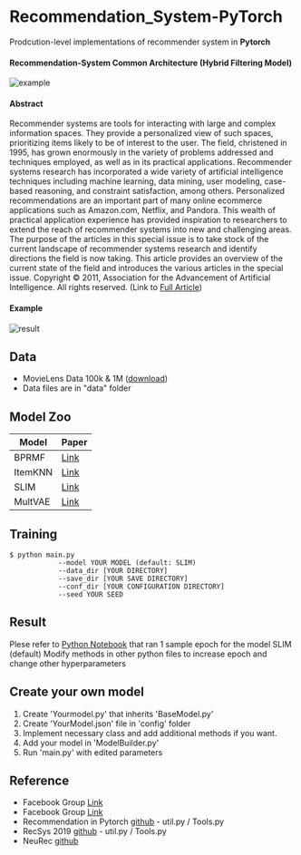# Recommendation_System-PyTorch
Prodcution-level implementations of recommender system in **Pytorch** 

#### Recommendation-System Common Architecture (Hybrid Filtering Model)
![example](./img/hybrid.png)

#### Abstract
Recommender systems are tools for interacting with large and complex information spaces. They provide a personalized view of such spaces, prioritizing items likely to be of interest to the user. The field, christened in 1995, has grown enormously in the variety of problems addressed and techniques employed, as well as in its practical applications. Recommender systems research has incorporated a wide variety of artificial intelligence techniques including machine learning, data mining, user modeling, case-based reasoning, and constraint satisfaction, among others. Personalized recommendations are an important part of many online ecommerce applications such as Amazon.com, Netflix, and Pandora. This wealth of practical application experience has provided inspiration to researchers to extend the reach of recommender systems into new and challenging areas. The purpose of the articles in this special issue is to take stock of the current landscape of recommender systems research and identify directions the field is now taking. This article provides an overview of the current state of the field and introduces the various articles in the special issue. Copyright © 2011, Association for the Advancement of Artificial Intelligence. All rights reserved. (Link to [Full Article](https://www.researchgate.net/publication/220604600_Recommender_Systems_An_Overview))

#### Example
![result](./img/PersonalizedRecoSystems.jpg)


## Data
- MovieLens Data 100k & 1M ([download](https://grouplens.org/datasets/movielens/))
- Data files are in "data" folder

## Model Zoo
| Model    | Paper                                                                         |
|------------------|-----------------------------------------------------------------------|
| BPRMF            | [Link](https://arxiv.org/pdf/1205.2618) |
| ItemKNN          | [Link](http://web4.cs.ucl.ac.uk/staff/jun.wang/papers/2006-sigir06-unifycf.pdf) |
| SLIM             | [Link](http://glaros.dtc.umn.edu/gkhome/fetch/papers/SLIM2011icdm.pdf) |
| MultVAE          | [Link](https://arxiv.org/pdf/1802.05814) |


## Training 
    $ python main.py 
                --model YOUR MODEL (default: SLIM)
                --data_dir [YOUR DIRECTORY]
                --save_dir [YOUR SAVE DIRECTORY]
                --conf_dir [YOUR CONFIGURATION DIRECTORY]
                --seed YOUR SEED 

## Result
Plese refer to [Python Notebook](https://github.com/hyunjoonbok/Recommendation_System-PyTorch/blob/master/run_main.ipynb) that ran 1 sample epoch for the model SLIM (default)
Modify methods in other python files to increase epoch and change other hyperparameters


## Create your own model
1. Create 'Yourmodel.py' that inherits 'BaseModel.py'
2. Create 'YourModel.json' file in 'config' folder
3. Implement necessary class and add additional methods if you want.
4. Add your model in 'ModelBuilder.py'
5. Run 'main.py' with edited parameters

## Reference
- Facebook Group [Link](https://www.facebook.com/groups/2611614312273351)
- Facebook Group [Link](https://www.facebook.com/groups/PyTorchKR)
- Recommendation in Pytorch [github](https://github.com/yoongi0428/RecSys_PyTorch/blob/master/README.md) - util.py / Tools.py
- RecSys 2019 [github](https://github.com/MaurizioFD/RecSys2019_DeepLearning_Evaluation) - util.py / Tools.py
- NeuRec [github](https://github.com/wubinzzu/NeuRec)
